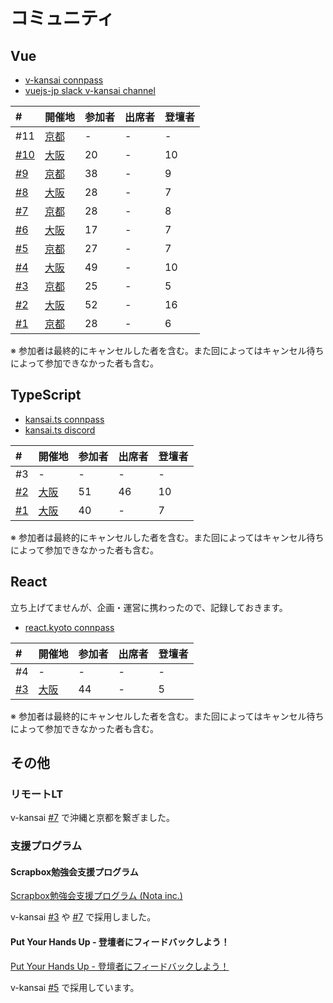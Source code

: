 # コミュニティ

## Vue

- [v-kansai connpass](https://vuekansai.connpass.com/)
- [vuejs-jp slack v-kansai channel](https://vuejs-jp.slack.com/)

| # | 開催地 | 参加者 | 出席者 | 登壇者 |
|:---|:---|:---|:---|:---|
| #11 | [京都](https://vuekansai.connpass.com/event/144194) | - | - | - |
| [#10](https://webneko.dev/posts/enter-the-v-kansai-10-in-osaka) | [大阪](https://vuekansai.connpass.com/event/143861/) | 20 | - | 10 |
| [#9](https://webneko.dev/posts/enter-the-v-kansai-9-with-fjug-osaka) | [京都](https://vuekansai.connpass.com/event/137411/) | 38 | - | 9 |
| [#8](https://webneko.dev/posts/enter-the-v-kansai-8-in-osaka) | [大阪](https://vuekansai.connpass.com/event/136514/) | 28 | - | 7 |
| [#7](https://webneko.dev/posts/enter-the-v-kansai-7-in-kyoto) | [京都](https://vuekansai.connpass.com/event/127057/) | 28 | - | 8 |
| [#6](https://webneko.dev/posts/enter-the-v-kansai-6-with-monaca-ug-osaka) | [大阪](https://vuekansai.connpass.com/event/126754/) | 17 | - | 7 |
| [#5](https://webneko.dev/posts/enter-the-final-v-kansai-of-the-heisei-period) | [京都](https://vuekansai.connpass.com/event/122664/) | 27 | - | 7 |
| [#4](https://webneko.dev/posts/enter-the-fourth-v-kansai-vue-js-nuxt-meetup-in-osaka) | [大阪](https://vuekansai.connpass.com/event/121581/) | 49 | - | 10 |
| [#3](https://webneko.dev/posts/enter-the-third-v-kansai-vue-js-nuxt-meetup-in-kyoto) | [京都](https://vuekansai.connpass.com/event/114795/) | 25 | - | 5 |
| [#2](https://webneko.dev/posts/enter-the-second-vue-js-nuxt-meetup-in-osaka) | [大阪](https://vuekansai.connpass.com/event/112900/) | 52 | - | 16 |
| [#1](https://webneko.dev/posts/enter-the-first-vue-js-nuxt-meetup-in-kyoto) | [京都](https://vuekansai.connpass.com/event/110542/) | 28 | - | 6 |

※ 参加者は最終的にキャンセルした者を含む。また回によってはキャンセル待ちによって参加できなかった者も含む。

## TypeScript

- [kansai.ts connpass](https://kansaits.connpass.com/)
- [kansai.ts discord](https://discord.gg/AJPs2Uh)

| # | 開催地 | 参加者 | 出席者 | 登壇者 |
|:---|:---|:---|:---|:---|
| #3 | - | - | - | - |
| [#2](https://webneko.dev/posts/enter-the-kansai-ts-2-in-osaka) | [大阪](https://kansaits.connpass.com/event/131541/) | 51| 46 | 10 |
| [#1](https://webneko.dev/posts/enter-the-kansai-ts-1-in-osaka) | [大阪](https://kansaits.connpass.com/event/130120/) | 40 | - | 7 |

※ 参加者は最終的にキャンセルした者を含む。また回によってはキャンセル待ちによって参加できなかった者も含む。

## React

立ち上げてませんが、企画・運営に携わったので、記録しておきます。

- [react.kyoto connpass](https://react-kyoto.connpass.com/)

| # | 開催地 | 参加者 | 出席者 | 登壇者 |
|:---|:---|:---|:---|:---|
| #4 | - | - | - | - |
| [#3](https://webneko.dev/posts/enter-the-react-kyoto-v0-3-0) | [大阪](https://react-kyoto.connpass.com/event/137847/) | 44 | - | 5 |

※ 参加者は最終的にキャンセルした者を含む。また回によってはキャンセル待ちによって参加できなかった者も含む。

## その他

### リモートLT

v-kansai [#7](https://webneko.dev/posts/enter-the-v-kansai-7-in-kyoto) で沖縄と京都を繋ぎました。

### 支援プログラム

#### Scrapbox勉強会支援プログラム

[Scrapbox勉強会支援プログラム (Nota inc.)](https://scrapbox.io/study-group-support/)

v-kansai [#3](https://webneko.dev/posts/enter-the-third-v-kansai-vue-js-nuxt-meetup-in-kyoto) や [#7](https://webneko.dev/posts/enter-the-v-kansai-7-in-kyoto) で採用しました。

#### Put Your Hands Up - 登壇者にフィードバックしよう！

[Put Your Hands Up - 登壇者にフィードバックしよう！](https://pyhu.nkgr.app/)

v-kansai [#5](https://webneko.dev/posts/enter-the-final-v-kansai-of-the-heisei-period) で採用しています。
